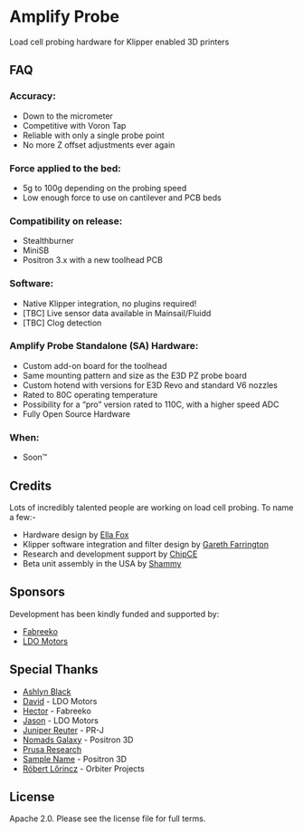 # Amplify Probe
Load cell probing hardware for Klipper enabled 3D printers

## FAQ

### Accuracy:
- Down to the micrometer
- Competitive with Voron Tap
- Reliable with only a single probe point
- No more Z offset adjustments ever again

### Force applied to the bed:
- 5g to 100g depending on the probing speed
- Low enough force to use on cantilever and PCB beds

### Compatibility on release:
- Stealthburner
- MiniSB
- Positron 3.x with a new toolhead PCB

### Software:
- Native Klipper integration, no plugins required!
- [TBC] Live sensor data available in Mainsail/Fluidd
- [TBC] Clog detection

### Amplify Probe Standalone (SA) Hardware:
- Custom add-on board for the toolhead
- Same mounting pattern and size as the E3D PZ probe board
- Custom hotend with versions for E3D Revo and standard V6 nozzles
- Rated to 80C operating temperature
- Possibility for a “pro” version rated to 110C, with a higher speed ADC
- Fully Open Source Hardware

### When:
- Soon™

## Credits

Lots of incredibly talented people are working on load cell probing. To name a few:-

- Hardware design by [Ella Fox](https://github.com/EllaFoxo)
- Klipper software integration and filter design by [Gareth Farrington](https://github.com/garethky)
- Research and development support by [ChipCE](https://github.com/ChipCE)
- Beta unit assembly in the USA by [Shammy](https://xrbunker.works/)

## Sponsors

Development has been kindly funded and supported by:
- [Fabreeko](https://fabreeko.com)
- [LDO Motors](https://www.ldomotion.com/p/about)

## Special Thanks

- [Ashlyn Black](https://github.com/ashlynblack)
- [David](https://github.com/cneshi) - LDO Motors
- [Hector](https://fabreeko.com) - Fabreeko
- [Jason](https://github.com/jason7594) - LDO Motors
- [Juniper Reuter](https://github.com/brueter) - PR-J
- [Nomads Galaxy](https://www.youtube.com/@nomadsgalaxy) - Positron 3D
- [Prusa Research](https://prusa3d.com)
- [Sample Name](https://github.com/fabian-bxr) - Positron 3D
- [Róbert Lőrincz](https://www.orbiterprojects.com/) - Orbiter Projects

## License

Apache 2.0. Please see the license file for full terms.
